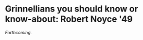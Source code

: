 Grinnellians you should know or know-about: Robert Noyce '49
============================================================

*Forthcoming.*
